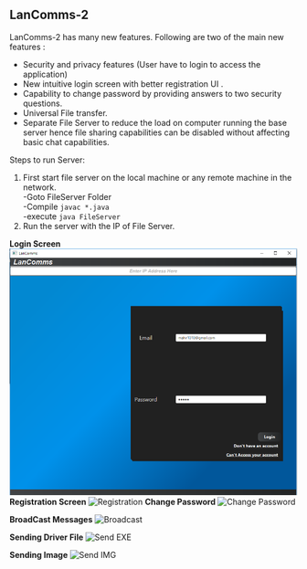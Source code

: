 ## LanComms-2
LanComms-2 has many new features.
Following are two of the main new features :

 - Security and privacy features (User have to login to access the application)
 - New intuitive login screen with better registration UI .
 - Capability to change password by providing answers to two security questions.
 - Universal File transfer.
 - Separate File Server to reduce the load on computer running the base server hence file sharing capabilities can be disabled without affecting basic chat capabilities.
 

Steps to run Server:

 1. First start file server on the local machine or any remote machine in the network.<br>
    -Goto FileServer Folder<br>
    -Compile ```javac *.java```<br>
    -execute ```java FileServer```<br>
 2. Run the server with the IP of File Server.
 
 **Login Screen**
![Login](https://github.com/mahir1010/LanComms-2/blob/Screenshots/ScreenShots/login.png)
**Registration Screen**
![Registration](https://github.com/mahir1010/LanComms-2/blob/Screenshots/ScreenShots/Register.png)
**Change Password**
![Change Password](https://github.com/mahir1010/LanComms-2/blob/Screenshots/ScreenShots/CantAccess.png)

**BroadCast Messages**
![Broadcast](https://github.com/mahir1010/LanComms-2/blob/Screenshots/ScreenShots/Broadcast.png)

**Sending Driver File**
![Send EXE](https://github.com/mahir1010/LanComms-2/blob/Screenshots/ScreenShots/SendingEXE.png)

**Sending Image**
![Send IMG](https://github.com/mahir1010/LanComms-2/blob/Screenshots/ScreenShots/SendingIMG.png)

